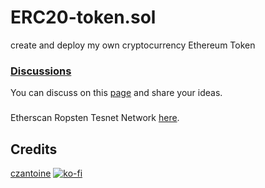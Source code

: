 # ERC20-token.sol
 create and deploy my own cryptocurrency  Ethereum Token


### [Discussions](https://github.com/czantoine/efride/discussions)
You can discuss on this [page](https://github.com/czantoine/efride/discussions) and share your ideas. 

###
Etherscan Ropsten Tesnet Network [here](https://ropsten.etherscan.io/token/0x945d77c562b99fb4a211676ce3865f66fcd0ff17).

## Credits

[czantoine](https://github.com/czantoine) [![ko-fi](https://www.ko-fi.com/img/githubbutton_sm.svg)](https://ko-fi.com/V7V22V693)
